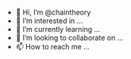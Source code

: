 - 👋 Hi, I’m @chaintheory
- 👀 I’m interested in ...
- 🌱 I’m currently learning ...
- 💞️ I’m looking to collaborate on ...
- 📫 How to reach me ...

<!---
chaintheory/chaintheory is a ✨ special ✨ repository because its `README.md` (this file) appears on your GitHub profile.
You can click the Preview link to take a look at your changes.
--->
